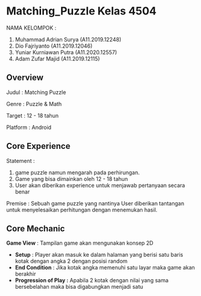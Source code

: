 # Matching_Puzzle Kelas 4504

NAMA KELOMPOK : 

1. Muhammad Adrian Surya (A11.2019.12248)
2. Dio Fajriyanto (A11.2019.12046)
3. Yuniar Kurniawan Putra (A11.2020.12557)
4. Adam Zufar Majid (A11.2019.12115)

## Overview

Judul : Matching Puzzle

Genre : Puzzle & Math 

Target : 12 - 18 tahun

Platform : Android

## Core Experience

Statement :
1. game puzzle namun mengarah pada perhirungan.
2. Game yang bisa dimainkan oleh 12 - 18 tahun
3. User akan diberikan experience untuk menjawab pertanyaan secara benar

Premise : Sebuah game puzzle yang nantinya User diberikan tantangan untuk menyelesaikan perhitungan dengan menemukan hasil.

## Core Mechanic

**Game View** : Tampilan game akan mengunakan konsep 2D

- **Setup** : Player akan masuk ke dalam halaman yang berisi satu baris kotak dengan angka 2 dengan posisi random
- **End Condition** : Jika kotak angka memenuhi satu layar maka game akan berakhir
- **Progression of Play :** Apabila 2 kotak dengan nilai yang sama bersebelahan maka bisa digabungkan menjadi satu
